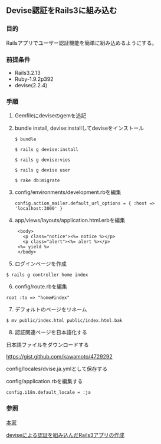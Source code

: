 ## Devise認証をRails3に組み込む
### 目的
Railsアプリでユーザー認証機能を簡単に組み込めるようにする。

### 前提条件
* Rails3.2.13
* Ruby-1.9.2p392
* devise(2.2.4)

### 手順
1. Gemfileにdeviseのgemを追記

2. bundle install, devise:installしてdeviseをインストール

   `$ bundle`

   `$ rails g devise:install`

   `$ rails g devise:vies`

   `$ rails g devise user`

   `$ rake db:migrate`

3. config/environments/development.rbを編集

   `config.action_mailer.default_url_options = { :host => 'localhost:3000' }`
   
4. app/views/layouts/application.html.erbを編集

        <body>
          <p class="notice"><%= notice %></p>
          <p class="alert"><%= alert %></p>
        <%= yield %>
        </body>
    
5. ログインページを作成

`$ rails g controller home index`

6. config/route.rbを編集

`root :to => "home#index"`

7. デフォルトのページをリネーム

`$ mv public/index.html public/index.html.bak`

8. 認証関連ページを日本語化する

日本語ファイルをダウンロードする

https://gist.github.com/kawamoto/4729292

config/locales/dvise.ja.ymlとして保存する

config/application.rbを編集する

`config.i18n.default_locale = :ja`

### 参照

[本家](https://github.com/plataformatec/devise)

[deviseによる認証を組み込んだRails3アプリの作成](http://takemikami.com/technote/archives/653)

